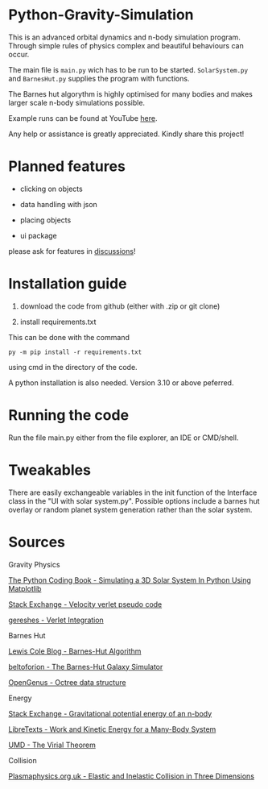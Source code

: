 # Python-Gravity-Simulation

This is an advanced orbital dynamics and n-body simulation program.
Through simple rules of physics complex and beautiful behaviours can occur.

The main file is `main.py` wich has to be run  to be started.
`SolarSystem.py` and `BarnesHut.py` supplies the program with functions.

The Barnes hut algorythm is highly optimised for many bodies and 
makes larger scale n-body simulations possible.

Example runs can be found at YouTube [here](https://youtube.com/@physimdev).

Any help or assistance is greatly appreciated.
Kindly share this project!

# Planned features

  * clicking on objects

  * data handling with json

  * placing objects

  * ui package 

please ask for features in [discussions](https://github.com/PhySimdev/Python-Gravity-Simulation/discussions)!

# Installation guide

  1. download the code from github (either with .zip or git clone)

  2. install requirements.txt

This can be done with the command 

`py -m pip install -r requirements.txt` 
 
using cmd in the directory of the code.

A python installation is also needed. Version 3.10 or above peferred.

# Running the code
Run the file main.py either from the file explorer, an IDE or CMD/shell.

# Tweakables
There are easily exchangeable variables in the init function of the Interface class in the "UI with solar system.py". 
Possible options include a barnes hut overlay or random planet system generation rather than the solar system.

# Sources

Gravity Physics

[The Python Coding Book - Simulating a 3D Solar System In Python Using Matplotlib](https://thepythoncodingbook.com/2021/12/11/simulating-3d-solar-system-python-matplotlib/)

[Stack Exchange - Velocity verlet pseudo code](https://gamedev.stackexchange.com/questions/15708/how-can-i-implement-gravity)

[gereshes - Verlet Integration](https://gereshes.com/2018/07/09/verlet-integration-the-n-body-problem/)

Barnes Hut

[Lewis Cole Blog - Barnes-Hut Algorithm](https://lewiscoleblog.com/barnes-hut)

[beltoforion - The Barnes-Hut Galaxy Simulator](https://beltoforion.de/en/barnes-hut-galaxy-simulator/)

[OpenGenus - Octree data structure](https://iq.opengenus.org/octree/)

Energy

[Stack Exchange - Gravitational potential energy of an n-body](https://physics.stackexchange.com/questions/578071/gravitational-potential-energy-of-an-n-body)

[LibreTexts - Work and Kinetic Energy for a Many-Body System](https://phys.libretexts.org/Bookshelves/Classical_Mechanics/Variational_Principles_in_Classical_Mechanics_(Cline)/02%3A_Review_of_Newtonian_Mechanics/2.10%3A_Work_and_Kinetic_Energy_for_a_Many-Body_System)

[UMD - The Virial Theorem](https://www.astro.umd.edu/~richard/ASTRO620/QM_chap2.pdf)

Collision

[Plasmaphysics.org.uk - Elastic and Inelastic Collision in Three Dimensions](https://www.plasmaphysics.org.uk/collision3d.htm)




